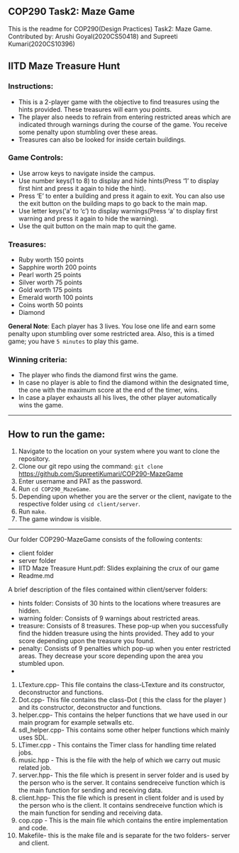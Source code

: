 ## COP290 Task2: Maze Game
This is the readme for COP290(Design Practices) Task2: Maze Game.<br>
Contributed by: Arushi Goyal(2020CS50418) and Supreeti Kumari(2020CS10396)<br>

## IITD Maze Treasure Hunt

### Instructions:
- This is a 2-player game with the objective to find treasures using the hints provided. These treasures will earn you points. 
- The player also needs to refrain from entering restricted areas which are indicated through warnings during the course of the game. You receive some penalty upon stumbling over these areas.
- Treasures can also be looked for inside certain buildings.

### Game Controls:
- Use arrow keys to navigate inside the campus.
- Use number keys(1 to 8) to display and hide hints(Press ‘1’ to display first hint and press it again to hide the hint).
- Press ‘E’ to enter a building and press it again to  exit. You can also use the exit button on the building maps to go back to the main map.
- Use letter keys(‘a’ to ‘c’) to display warnings(Press ‘a’ to display first warning and press it again to hide the warning).
- Use the quit button on the main map to quit the game.

### Treasures:
- Ruby worth 150 points
- Sapphire worth 200 points
- Pearl worth 25 points
- Silver worth 75 points
- Gold worth 175 points
- Emerald worth 100 points
- Coins worth 50 points
- Diamond

**General Note**: Each player has 3 lives. You lose one life and earn some penalty upon stumbling over some restricted area. Also, this is a timed game; you have ``` 5 minutes ``` to play this game.<br>

### Winning criteria:

- The player who finds the diamond first wins the game.
- In case no player is able to find the diamond within the designated time, the one with the maximum score at the end of the timer, wins.
- In case a player exhausts all his lives, the other player automatically wins the game. 

---

## How to run the game:

1. Navigate to the location on your system where you want to clone the repository.
2. Clone our git repo using the command: ``` git clone ```  https://github.com/SupreetiKumari/COP290-MazeGame
3. Enter username and PAT as the password.
4. Run ``` cd COP290_MazeGame ```.
5. Depending upon whether you are the server or the client, navigate to the respective folder using ``` cd client/server ```.
6. Run ``` make ```.
7. The game window is visible.

---
Our folder COP290-MazeGame consists of the following contents:

- client folder
- server folder
- IITD Maze Treasure Hunt.pdf: Slides explaining the crux of our game
- Readme.md

A brief description of the files contained within client/server folders:

- hints folder: Consists of 30 hints to the locations where treasures are hidden. 
- warning folder: Consists of 9 warnings about restricted areas.
- treasure: Consists of 8 treasures. These pop-up when you successfully find the hidden treasure using the hints provided. They add to your score depending upon the treasure you found.
- penalty: Consists of 9 penalties which pop-up when you enter restricted areas. They decrease your score depending upon the area you stumbled upon.
- 
1. LTexture.cpp- This file contains the class-LTexture and its constructor, deconstructor and functions.
2. Dot.cpp- This file contains the class-Dot ( this the class for the player ) and its constructor, deconstructor and functions.
3. helper.cpp- This contains the helper functions that we have used in our main program for example setwalls etc.
4. sdl_helper.cpp- This contains some other helper functions which mainly uses SDL.
5. LTimer.cpp - This contains the Timer class for handling time related jobs.
6. music.hpp - This is the file with the help of which we carry out music related job.
7. server.hpp- This the file which is present in server folder and is used by the person who is the server. It contains sendreceive function which is the main function for sending and receiving data.
8. client.hpp- This the file which is present in client folder and is used by the person who is the client. It contains sendreceive function which is the main function for sending and receiving data.
9. cop.cpp - This is the main file which contains the entire implementation and code.
10. Makefile- this is the make file and is separate for the two folders- server and client.

